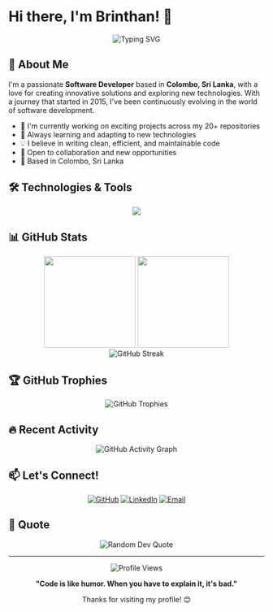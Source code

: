 # Hi there, I'm Brinthan! 👋

<div align="center">
  <img src="https://readme-typing-svg.herokuapp.com?font=Fira+Code&pause=1000&color=2F81F7&center=true&vCenter=true&width=455&lines=Senior+Software+Developer+from+Colombo;Always+learning+new+technologies;Building+solutions+one+commit+at+a+time" alt="Typing SVG" />
</div>

## 🚀 About Me

I'm a passionate **Software Developer** based in **Colombo, Sri Lanka**, with a love for creating innovative solutions and exploring new technologies. With a journey that started in 2015, I've been continuously evolving in the world of software development.

- 🔭 I'm currently working on exciting projects across my 20+ repositories
- 🌱 Always learning and adapting to new technologies
- 💡 I believe in writing clean, efficient, and maintainable code
- 🎯 Open to collaboration and new opportunities
- 📍 Based in Colombo, Sri Lanka

## 🛠️ Technologies & Tools

<div align="center">
  <img src="https://skillicons.dev/icons?i=js,react,nodejs,git,github,vscode,html,css" />
</div>

## 📊 GitHub Stats

<div align="center">
  <img height="180em" src="https://github-readme-stats.vercel.app/api?username=brinthans&show_icons=true&theme=tokyonight&include_all_commits=true&count_private=true"/>
  <img height="180em" src="https://github-readme-stats.vercel.app/api/top-langs/?username=brinthans&layout=compact&langs_count=8&theme=tokyonight"/>
</div>

<div align="center">
  <img src="https://github-readme-streak-stats.herokuapp.com/?user=brinthans&theme=tokyonight" alt="GitHub Streak" />
</div>

## 🏆 GitHub Trophies

<div align="center">
  <img src="https://github-profile-trophy.vercel.app/?username=brinthans&theme=tokyonight&row=1&column=7&margin-h=15&margin-w=5" alt="GitHub Trophies" />
</div>

## 🔥 Recent Activity

<div align="center">
  <img src="https://github-readme-activity-graph.vercel.app/graph?username=brinthans&theme=tokyo-night&bg_color=1a1b27&color=70a5fd&line=bf91f3&point=38bdae&area=true&hide_border=true" alt="GitHub Activity Graph" />
</div>

## 📫 Let's Connect!

<div align="center">
  
[![GitHub](https://img.shields.io/badge/GitHub-100000?style=for-the-badge&logo=github&logoColor=white)](https://github.com/brinthans)
[![LinkedIn](https://img.shields.io/badge/LinkedIn-0077B5?style=for-the-badge&logo=linkedin&logoColor=white)](https://linkedin.com/in/brinthans)
[![Email](https://img.shields.io/badge/Email-D14836?style=for-the-badge&logo=gmail&logoColor=white)](mailto:your.email@example.com)

</div>

## 💭 Quote

<div align="center">
  <img src="https://quotes-github-readme.vercel.app/api?type=horizontal&theme=tokyonight" alt="Random Dev Quote" />
</div>

---

<div align="center">
  <img src="https://komarev.com/ghpvc/?username=brinthans&color=blueviolet&style=flat-square&label=Profile+Views" alt="Profile Views" />
</div>

<div align="center">
  
**"Code is like humor. When you have to explain it, it's bad."** 

Thanks for visiting my profile! 😊

</div>
